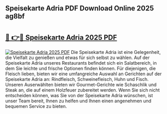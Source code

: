## Speisekarte Adria PDF Download Online 2025 ag8bf

# <h2><a href="http://gc781gf.nevu.top/?p=Speisekarte+Adria">🔗 👉🔴 Speisekarte Adria 2025 PDF</a></h2>

[![Speisekarte Adria 2025 PDF](https://i.imgur.com/dBaPXMq.png)](http://gc781gf.nevu.top/?p=Speisekarte+Adria)
Die Speisekarte Adria ist eine Gelegenheit, die Vielfalt zu genießen und etwas für sich selbst zu wählen. Auf der Speisekarte Adria unseres Restaurants befindet sich ein Salatbereich, in dem Sie leichte und frische Optionen finden können. Für diejenigen, die Fleisch lieben, bieten wir eine umfangreiche Auswahl an Gerichten auf der Speisekarte Adria an: Rindfleisch, Schweinefleisch, Huhn und Fisch. Unseren Auserwählten bieten wir Gourmet-Gerichte wie Schaschlik und Steak an, die auf einem Holzfeuer zubereitet werden. Wenn Sie sich nicht entscheiden können, was Sie von der Speisekarte Adria wünschen, ist unser Team bereit, Ihnen zu helfen und Ihnen einen angenehmen und bequemen Service zu bieten.
